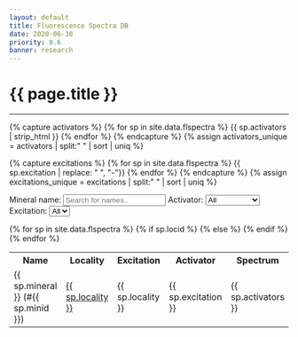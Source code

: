 ```yaml
---
layout: default
title: Fluorescence Spectra DB
date: 2020-06-30
priority: 0.6
banner: research
---
```


{{ page.title }}
=====
---

{% capture activators %}
{% for sp in site.data.flspectra %}
{{ sp.activators | strip_html }}
{% endfor %}
{% endcapture %}
{% assign activators_unique = activators | split:" " | sort | uniq  %}

{% capture excitations %}
{% for sp in site.data.flspectra %}
{{ sp.excitation | replace: " ", "-"}}
{% endfor %}
{% endcapture %}
{% assign excitations_unique = excitations | split:" " | sort | uniq  %}


<label for='FS_name'>Mineral name:</label>
<input type='text' class='FS_input' id='FS_name' onkeyup='FS_filter()' placeholder='Search for names..' title='Type in a name'>
<label for='FS_acti'>Activator:</label>
<select id='FS_acti' onchange='FS_filter()'><option value="">All</option>{% for activator in activators_unique %}<option value="{{ activator }}">{{ activator }}</option>{% endfor %}</select>
<label for='FS_exci'>Excitation:</label>
<select id='FS_exci' onchange='FS_filter()'><option value="">All</option>{% for exci in excitations_unique %}<option value="{{ exci | replace: "-", " " }}">{{ exci | replace: "-", " " }}</option>{% endfor %}</select>

<table id='FS_table'>
	<col style="width:20%">
	<col style="width:20%">
	<col style="width:20%">
	<col style="width:20%">
	<col style="width:20%">
  <tr class='header'>
    <th>Name</th>
    <th>Locality</th>
    <th>Excitation</th>
    <th>Activator</th>
    <th>Spectrum</th>
  </tr>
{% for sp in site.data.flspectra %}
  <tr>
    <td>{{ sp.mineral }} (#{{ sp.minid }})</td>
    {% if sp.locid %}
    <td><a href="https://www.mindat.org/loc-{{ sp.locid }}.html" target="_blank" title="Open locality on MINDAT">{{ sp.locality }}</a></td>
    {% else %}
    <td>{{ sp.locality }}</td>
    {% endif %}
    <td>{{ sp.excitation }}</td>
    <td>{{ sp.activators }}</td>
    <td><a href="/img/spectra/{{ sp.dataname }}.png" target="_blank" title="Open image in new page"><img width="80%" src="/img/spectra/{{ sp.dataname }}.png"></a>  <a href="/img/spectra/{{ sp.dataname }}.txt" title="Download spectrum data"><i class="fas fa-save"></i></a></td>
  </tr>
{% endfor %}
</table>

<script>
function FS_filter() {
  var table, tr, i, txtValue;
  var input_name, filter_name, td_name, txt_name;
  var input_acti, filter_acti, td_acti, txt_acti;
  var input_exci, filter_exci, td_exci, txt_exci;
  var test;
  input_name = document.getElementById("FS_name");
  input_acti = document.getElementById("FS_acti");
  input_exci = document.getElementById("FS_exci");
  filter_name = input_name.value.toUpperCase();
  filter_acti = input_acti.value.toUpperCase();
  filter_exci = input_exci.value.toUpperCase();
  table = document.getElementById("FS_table");
  tr = table.getElementsByTagName("tr");
  for (i=0; i<tr.length; i++) {
    td_name = tr[i].getElementsByTagName("td")[0];
    td_exci = tr[i].getElementsByTagName("td")[2];
    td_acti = tr[i].getElementsByTagName("td")[3];
    if (td_name && td_acti && td_exci) {
      txt_name = td_name.textContent || td_name.innerText;
      txt_exci = td_exci.textContent || td_exci.innerText;
      txt_acti = td_acti.textContent || td_acti.innerText;
      test = txt_name.toUpperCase().indexOf(filter_name) > -1;
      test = test && txt_acti.toUpperCase().indexOf(filter_acti) > -1;
      test = test && txt_exci.toUpperCase().indexOf(filter_exci) > -1;
      if (test) {
        tr[i].style.display = "";
      } else {
        tr[i].style.display = "none";
      }
    }
  }
}

</script>



